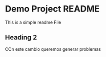 # Demo Project  README
This is a simple readme File
## Heading 2
COn este cambio queremos generar problemas